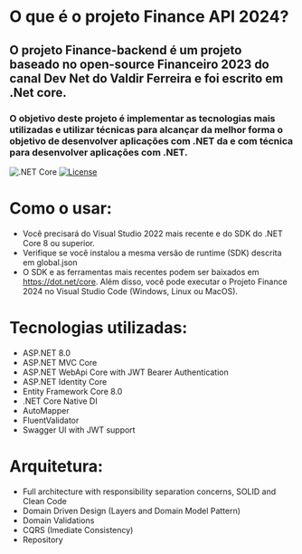 # O que é o projeto Finance API 2024?
## O projeto Finance-backend é um projeto baseado no open-source Financeiro 2023 do canal Dev Net do Valdir Ferreira e foi escrito em .Net core.
### O objetivo deste projeto é implementar as tecnologias mais utilizadas e utilizar técnicas para alcançar da melhor forma o objetivo de desenvolver aplicações com .NET da e com técnica para desenvolver aplicações com .NET.
![.NET Core](https://github.com/EduardoPires/EquinoxProject/workflows/.NET%20Core/badge.svg)
[![License](https://img.shields.io/github/license/eduardopires/equinoxproject.svg)](LICENSE)

# Como o usar:
- Você precisará do Visual Studio 2022 mais recente e do SDK do .NET Core 8 ou superior.
- Verifique se você instalou a mesma versão de runtime (SDK) descrita em global.json
- O SDK e as ferramentas mais recentes podem ser baixados em https://dot.net/core.
Além disso, você pode executar o Projeto Finance 2024 no Visual Studio Code (Windows, Linux ou MacOS).

# Tecnologias utilizadas:
 - ASP.NET 8.0
 - ASP.NET MVC Core
 - ASP.NET WebApi Core with JWT Bearer Authentication
 - ASP.NET Identity Core
 - Entity Framework Core 8.0
 - .NET Core Native DI
 - AutoMapper
 - FluentValidator
 - Swagger UI with JWT support

# Arquitetura:
 - Full architecture with responsibility separation concerns, SOLID and Clean Code
 - Domain Driven Design (Layers and Domain Model Pattern)
 - Domain Validations
 - CQRS (Imediate Consistency)
 - Repository
